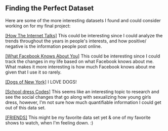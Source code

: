<h2>Finding the Perfect Dataset</h2>

Here are some of the more interesting datasets I found and could consider working on for my final project:

[[How The Internet Talks]](https://projects.fivethirtyeight.com/reddit-ngram/?keyword=lol.win.omg.cute.fail.wtf&start=20071015&end=20170731&smoothing=10) This could be interesting since I could analyze the trends throughout the years in people's interests, and how positive/ negative is the information people post online.


[[What Facebook Knows About You]](https://www.propublica.org/article/breaking-the-black-box-what-facebook-knows-about-you) This could be interesting since I could track the changes in my life based on what Facebook knows about me. What makes it more interesting is how much Facebook knows about me given that I use it so rarely.

[[Dogs of New York]](http://a816-dohbesp.nyc.gov/IndicatorPublic/dognames/) I LOVE DOGS!

[[School dress Codes]](https://pudding.cool/2019/02/dress-code-sexualization/) This seems like an interesting topic to research and see the social changes that go along with sexualizing how young girls dress, however, I'm not sure how much quantifiable information I could get out of this data set.

[[FRIENDS]](https://thelittledataset.com/2015/01/20/the-one-with-all-the-quantifiable-friendships/) This might be my favorite data set yet & one of my favorite shows to watch, when I'm feeling down. :)
